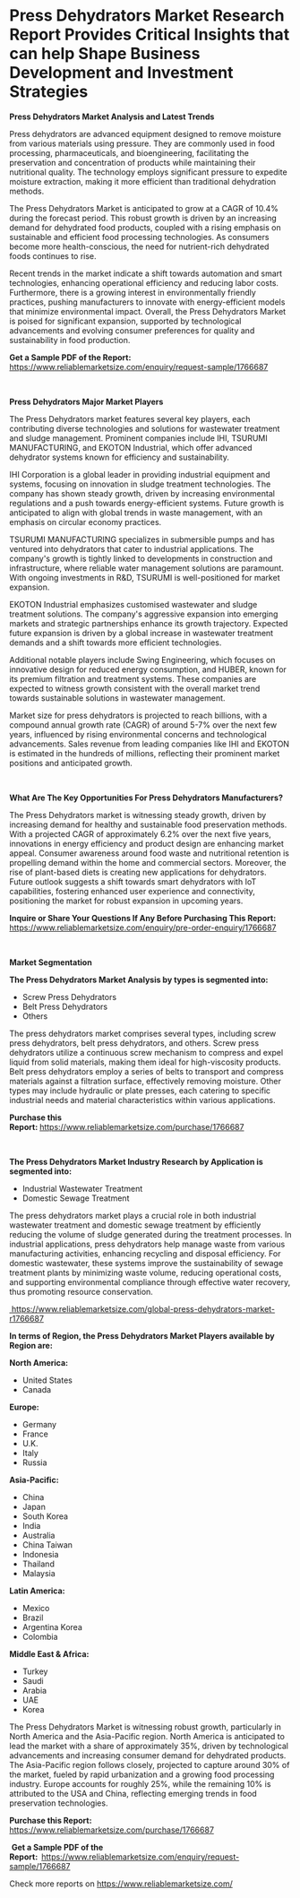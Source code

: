 <p><h1>Press Dehydrators Market Research Report Provides Critical Insights that can help Shape Business Development and Investment Strategies</h1></p><p><strong>Press Dehydrators Market Analysis and Latest Trends</strong></p>
<p><p>Press dehydrators are advanced equipment designed to remove moisture from various materials using pressure. They are commonly used in food processing, pharmaceuticals, and bioengineering, facilitating the preservation and concentration of products while maintaining their nutritional quality. The technology employs significant pressure to expedite moisture extraction, making it more efficient than traditional dehydration methods.</p><p>The Press Dehydrators Market is anticipated to grow at a CAGR of 10.4% during the forecast period. This robust growth is driven by an increasing demand for dehydrated food products, coupled with a rising emphasis on sustainable and efficient food processing technologies. As consumers become more health-conscious, the need for nutrient-rich dehydrated foods continues to rise.</p><p>Recent trends in the market indicate a shift towards automation and smart technologies, enhancing operational efficiency and reducing labor costs. Furthermore, there is a growing interest in environmentally friendly practices, pushing manufacturers to innovate with energy-efficient models that minimize environmental impact. Overall, the Press Dehydrators Market is poised for significant expansion, supported by technological advancements and evolving consumer preferences for quality and sustainability in food production.</p></p>
<p><strong>Get a Sample PDF of the Report:&nbsp;</strong> <a href="https://www.reliablemarketsize.com/enquiry/request-sample/1766687?utm_campaign=3217&utm_medium=2&utm_source=Github&utm_content=ia&utm_term=11042025&utm_id=press-dehydrators">https://www.reliablemarketsize.com/enquiry/request-sample/1766687</a></p>
<p>&nbsp;</p>
<p><strong>Press Dehydrators Major Market Players</strong></p>
<p><p>The Press Dehydrators market features several key players, each contributing diverse technologies and solutions for wastewater treatment and sludge management. Prominent companies include IHI, TSURUMI MANUFACTURING, and EKOTON Industrial, which offer advanced dehydrator systems known for efficiency and sustainability.</p><p>IHI Corporation is a global leader in providing industrial equipment and systems, focusing on innovation in sludge treatment technologies. The company has shown steady growth, driven by increasing environmental regulations and a push towards energy-efficient systems. Future growth is anticipated to align with global trends in waste management, with an emphasis on circular economy practices.</p><p>TSURUMI MANUFACTURING specializes in submersible pumps and has ventured into dehydrators that cater to industrial applications. The company's growth is tightly linked to developments in construction and infrastructure, where reliable water management solutions are paramount. With ongoing investments in R&D, TSURUMI is well-positioned for market expansion.</p><p>EKOTON Industrial emphasizes customised wastewater and sludge treatment solutions. The company's aggressive expansion into emerging markets and strategic partnerships enhance its growth trajectory. Expected future expansion is driven by a global increase in wastewater treatment demands and a shift towards more efficient technologies.</p><p>Additional notable players include Swing Engineering, which focuses on innovative design for reduced energy consumption, and HUBER, known for its premium filtration and treatment systems. These companies are expected to witness growth consistent with the overall market trend towards sustainable solutions in wastewater management.</p><p>Market size for press dehydrators is projected to reach billions, with a compound annual growth rate (CAGR) of around 5-7% over the next few years, influenced by rising environmental concerns and technological advancements. Sales revenue from leading companies like IHI and EKOTON is estimated in the hundreds of millions, reflecting their prominent market positions and anticipated growth.</p></p>
<p>&nbsp;</p>
<p><strong>What Are The Key Opportunities For Press Dehydrators Manufacturers?</strong></p>
<p><p>The Press Dehydrators market is witnessing steady growth, driven by increasing demand for healthy and sustainable food preservation methods. With a projected CAGR of approximately 6.2% over the next five years, innovations in energy efficiency and product design are enhancing market appeal. Consumer awareness around food waste and nutritional retention is propelling demand within the home and commercial sectors. Moreover, the rise of plant-based diets is creating new applications for dehydrators. Future outlook suggests a shift towards smart dehydrators with IoT capabilities, fostering enhanced user experience and connectivity, positioning the market for robust expansion in upcoming years.</p></p>
<p><strong>Inquire or Share Your Questions If Any Before Purchasing This Report:</strong> <a href="https://www.reliablemarketsize.com/enquiry/pre-order-enquiry/1766687?utm_campaign=3217&utm_medium=2&utm_source=Github&utm_content=ia&utm_term=11042025&utm_id=press-dehydrators">https://www.reliablemarketsize.com/enquiry/pre-order-enquiry/1766687</a></p>
<p>&nbsp;</p>
<p><strong>Market Segmentation</strong></p>
<p><strong>The Press Dehydrators Market Analysis by types is segmented into:</strong></p>
<p><ul><li>Screw Press Dehydrators</li><li>Belt Press Dehydrators</li><li>Others</li></ul></p>
<p><p>The press dehydrators market comprises several types, including screw press dehydrators, belt press dehydrators, and others. Screw press dehydrators utilize a continuous screw mechanism to compress and expel liquid from solid materials, making them ideal for high-viscosity products. Belt press dehydrators employ a series of belts to transport and compress materials against a filtration surface, effectively removing moisture. Other types may include hydraulic or plate presses, each catering to specific industrial needs and material characteristics within various applications.</p></p>
<p><strong>Purchase this Report:&nbsp;</strong><a href="https://www.reliablemarketsize.com/purchase/1766687?utm_campaign=3217&utm_medium=2&utm_source=Github&utm_content=ia&utm_term=11042025&utm_id=press-dehydrators">https://www.reliablemarketsize.com/purchase/1766687</a></p>
<p>&nbsp;</p>
<p><strong>The Press Dehydrators Market Industry Research by Application is segmented into:</strong></p>
<p><ul><li>Industrial Wastewater Treatment</li><li>Domestic Sewage Treatment</li></ul></p>
<p><p>The press dehydrators market plays a crucial role in both industrial wastewater treatment and domestic sewage treatment by efficiently reducing the volume of sludge generated during the treatment processes. In industrial applications, press dehydrators help manage waste from various manufacturing activities, enhancing recycling and disposal efficiency. For domestic wastewater, these systems improve the sustainability of sewage treatment plants by minimizing waste volume, reducing operational costs, and supporting environmental compliance through effective water recovery, thus promoting resource conservation.</p></p>
<p><a href="https://www.reliablemarketsize.com/global-press-dehydrators-market-r1766687?utm_campaign=3217&utm_medium=2&utm_source=Github&utm_content=ia&utm_term=11042025&utm_id=press-dehydrators">&nbsp;https://www.reliablemarketsize.com/global-press-dehydrators-market-r1766687</a></p>
<p><strong>In terms of Region, the Press Dehydrators Market Players available by Region are:</strong></p>
<p>
    <p> <strong> North America: </strong>
        <ul>
            <li>United States</li>
            <li>Canada</li>
        </ul>
        </p> 
    <p> <strong> Europe: </strong>
        <ul>
            <li>Germany</li>
            <li>France</li>
            <li>U.K.</li>
            <li>Italy</li>
            <li>Russia</li>
        </ul>
        </p> 
    <p> <strong> Asia-Pacific: </strong>
        <ul>
            <li>China</li>
            <li>Japan</li>
            <li>South Korea</li>
            <li>India</li>
            <li>Australia</li>
            <li>China Taiwan</li>
            <li>Indonesia</li>
            <li>Thailand</li>
            <li>Malaysia</li>
        </ul>
        </p> 
    <p> <strong> Latin America: </strong>
        <ul>
            <li>Mexico</li>
            <li>Brazil</li>
            <li>Argentina Korea</li>
            <li>Colombia</li>
        </ul>
        </p> 
    <p> <strong> Middle East & Africa: </strong>
        <ul>
            <li>Turkey</li>
            <li>Saudi</li>
            <li>Arabia</li>
            <li>UAE</li>
            <li>Korea</li>
        </ul>
    </p>
    </p>
<p><p>The Press Dehydrators Market is witnessing robust growth, particularly in North America and the Asia-Pacific region. North America is anticipated to lead the market with a share of approximately 35%, driven by technological advancements and increasing consumer demand for dehydrated products. The Asia-Pacific region follows closely, projected to capture around 30% of the market, fueled by rapid urbanization and a growing food processing industry. Europe accounts for roughly 25%, while the remaining 10% is attributed to the USA and China, reflecting emerging trends in food preservation technologies.</p></p>
<p><strong>Purchase this Report: </strong><a href="https://www.reliablemarketsize.com/purchase/1766687?utm_campaign=3217&utm_medium=2&utm_source=Github&utm_content=ia&utm_term=11042025&utm_id=press-dehydrators">https://www.reliablemarketsize.com/purchase/1766687</a></p>
<p>&nbsp;<strong>Get a Sample PDF of the Report:&nbsp;&nbsp;</strong><a href="https://www.reliablemarketsize.com/enquiry/request-sample/1766687?utm_campaign=3217&utm_medium=2&utm_source=Github&utm_content=ia&utm_term=11042025&utm_id=press-dehydrators">https://www.reliablemarketsize.com/enquiry/request-sample/1766687</a></p>
<p><strong></strong></p>
<p>Check more reports on <a href="https://www.reliablemarketsize.com/?utm_campaign=3217&utm_medium=2&utm_source=Github&utm_content=ia&utm_term=11042025&utm_id=press-dehydrators">https://www.reliablemarketsize.com/</a></p>